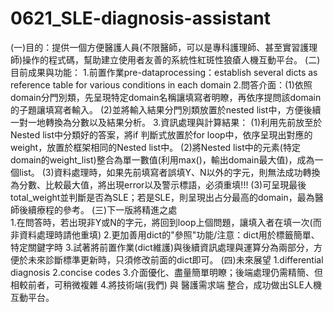 # 0621_SLE-diagnosis-assistant
(一)目的：提供一個方便醫護人員(不限醫師，可以是專科護理師、甚至實習護理師)操作的程式碼，幫助建立使用者友善的系統性紅斑性狼瘡人機互動平台。
(二)目前成果與功能：
  1.前置作業pre-dataprocessing：establish several dicts as reference table for various conditions in each domain
  2.問答介面：(1)依照domain分門別類，先呈現特定domain名稱讓填寫者明瞭，再依序提問該domain的子題讓填寫者輸入。
             (2)並將輸入結果分門別類放置於nested list中，方便後續一對一地轉換為分數以及結果分析。
  3.資訊處理與計算結果：
    (1)利用先前放至於Nested list中分類好的答案，將if 判斷式放置於for loop中，依序呈現出對應的weight，放置於框架相同的Nested list中。
    (2)將Nested list中的元素(特定domain的weight_list)整合為單一數值(利用max()，輸出domain最大值)，成為一個list。
    (3)資料處理時，如果先前填寫者誤填Y、N以外的字元，則無法成功轉換為分數、比較最大值，將出現error以及警示標語，必須重填!!!
    (3)可呈現最後total_weight並判斷是否為SLE；若是SLE，則呈現出占分最高的domain，最為醫師後續療程的參考。
(三)下一版將精進之處    
  1.在問答時，若出現非Y或N的字元，將回到loop上個問題，讓填入者在填一次(而非資料處理時請他重填)
  2.更加善用dict的"參照"功能/注意：dict用於標籤簡單、特定關鍵字時
  3.試著將前置作業(dict維護)與後續資訊處理與運算分為兩部分，方便於未來診斷標準更新時，只須修改前面的dict即可。
(四)未來展望
  1.differential diagnosis
  2.concise codes
  3.介面優化、盡量簡單明瞭；後端處理仍需精簡、但相較前者，可稍微複雜
  4.將技術端(我們) 與 醫護需求端 整合，成功做出SLE人機互動平台。
